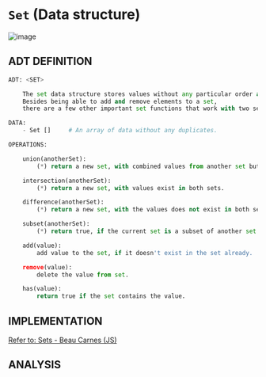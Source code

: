 # `Set` (Data structure)

![image](https://user-images.githubusercontent.com/14041622/48754999-c1953780-ecce-11e8-8d9d-9345722b22af.png)


## ADT DEFINITION

```py
ADT: <SET>

    The set data structure stores values without any particular order and with no repeated values.
    Besides being able to add and remove elements to a set, 
    there are a few other important set functions that work with two sets at once.

DATA:
    - Set []     # An array of data without any duplicates.

OPERATIONS:

    union(anotherSet):
        (*) return a new set, with combined values from another set but no duplicates.

    intersection(anotherSet):
        (*) return a new set, with values exist in both sets.

    difference(anotherSet):
        (*) return a new set, with the values does not exist in both sets.

    subset(anotherSet):
        (*) return true, if the current set is a subset of another set.

    add(value):
        add value to the set, if it doesn't exist in the set already.

    remove(value):
        delete the value from set.

    has(value):
        return true if the set contains the value.
```

## IMPLEMENTATION

[Refer to: Sets - Beau Carnes (JS)](https://codepen.io/beaucarnes/pen/dvGeeq?editors=0011)

## ANALYSIS
